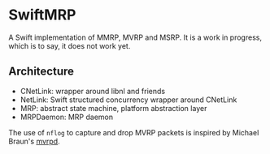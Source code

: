 # SwiftMRP

A Swift implementation of MMRP, MVRP and MSRP. It is a work in progress, which is to say, it does not work yet.

## Architecture

* CNetLink: wrapper around libnl and friends
* NetLink: Swift structured concurrency wrapper around CNetLink
* MRP: abstract state machine, platform abstraction layer
* MRPDaemon: MRP daemon

The use of `nflog` to capture and drop MVRP packets is inspired by Michael Braun's [mvrpd](https://github.com/michael-dev/mvrpd).
